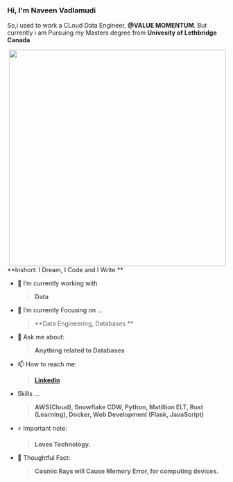 
### Hi, I'm Naveen Vadlamudi 

So,i used to work a CLoud Data Engineer, **@VALUE MOMENTUM**. But currently i am Pursuing my Masters degree from **Univesity of Lethbridge Canada**

<!-- <img align="right" src="undraw_developer_activity_bv83.png" alt="developer-activity" width=500px /> -->
<!--<img align="right" src="undraw_server_push_vtms.png" alt="server-push-data" width=500px/> -->
<img align= "right" src="https://media.giphy.com/media/iIqmM5tTjmpOB9mpbn/giphy.gif" width="500px" />

**Inshort: I Dream, 
           I Code and 
           I Write 
**

- 🔭 I’m currently working with 
     > **Data**  

- 🌱 I’m currently Focusing on ... 
     > **Data Engineering, Databases **

- 💬 Ask me about: 
  > **Anything related to Databases**
 
- 📫 How to reach me:
     >  **[Linkedin](https://www.linkedin.com/in/naveen-kumar-vadlamudi-7a823b172/)**

- Skills ...
     > **AWS(Cloud), Snowflake CDW, Python, Matillion ELT, Rust (Learning), Docker, Web Development (Flask, JavaScript)**

- ⚡ Important note: 
  > **Loves Technology.** 

- 🤔 Thoughtful Fact:
  > **Cosmic Rays will Cause Memory Error, for computing devices.**
  
 





